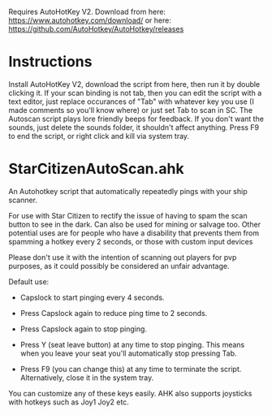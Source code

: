 Requires AutoHotKey V2. Download from here: https://www.autohotkey.com/download/ or here: https://github.com/AutoHotkey/AutoHotkey/releases

# Instructions
Install AutoHotKey V2, download the script from here, then run it by double clicking it. If your scan binding is not tab, then you can edit the script with a text editor, just replace occurances of "Tab" with whatever key you use (I made comments so you'll know where) or just set Tab to scan in SC. The Autoscan script plays lore friendly beeps for feedback. If you don't want the sounds, just delete the sounds folder, it shouldn't affect anything. Press F9 to end the script, or right click and kill via system tray.

# StarCitizenAutoScan.ahk
An Autohotkey script that automatically repeatedly pings with your ship scanner. 

For use with Star Citizen to rectify the issue of having to spam the scan button to see in the dark. Can also be used for mining or salvage too. Other potential uses are for people who have a disability that prevents them from spamming a hotkey every 2 seconds, or those with custom input devices

Please don't use it with the intention of scanning out players for pvp purposes, as it could possibly be considered an unfair advantage.

Default use:

- Capslock to start pinging every 4 seconds.

- Press Capslock again to reduce ping time to 2 seconds.

- Press Capslock again to stop pinging.

- Press Y (seat leave button) at any time to stop pinging. This means when you leave your seat you'll automatically stop pressing Tab.

- Press F9 (you can change this) at any time to terminate the script. Alternatively, close it in the system tray.

You can customize any of these keys easily. AHK also supports joysticks with hotkeys such as Joy1 Joy2 etc.

